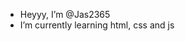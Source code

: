 -  Heyyy, I’m @Jas2365
-  I’m currently learning html, css and js

<!---
This is a repository 
--->
